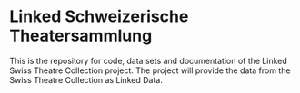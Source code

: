 Linked Schweizerische Theatersammlung
==============================

This is the repository for code, data sets and documentation of the Linked Swiss Theatre Collection project. The project will provide the data from the Swiss Theatre Collection as Linked Data.
